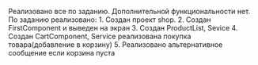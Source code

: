 Реализовано все по заданию. Дополнительной функциональности нет.
По заданию реализовано:
    1. Создан проект shop.
    2. Создан FirstComponent и выведен на экран
    3. Создан ProductList, Sevice
    4. Создан CartComponent, Service реализована покупка товара(добавление в корзину)
    5. Реализовано альтернативное сообщение если корзина пуста